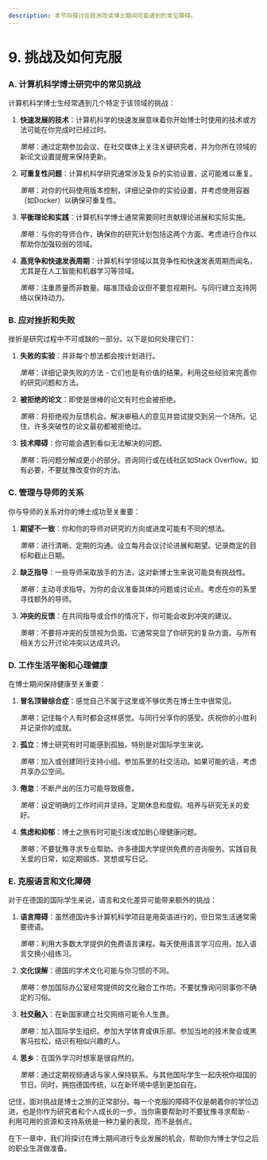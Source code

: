 ```yaml
---
description: 本节将探讨在欧洲攻读博士期间可能遇到的常见障碍。
---
```


# 9. 挑战及如何克服

### A. 计算机科学博士研究中的常见挑战

计算机科学博士生经常遇到几个特定于该领域的挑战：

1.  **快速发展的技术**：计算机科学的快速发展意味着你开始博士时使用的技术或方法可能在你完成时已经过时。

    _策略_：通过定期参加会议、在社交媒体上关注关键研究者，并为你所在领域的新论文设置提醒来保持更新。
2.  **可重复性问题**：计算机科学研究通常涉及复杂的实验设置，这可能难以重复。

    _策略_：对你的代码使用版本控制，详细记录你的实验设置，并考虑使用容器（如Docker）以确保可重复性。
3.  **平衡理论和实践**：计算机科学博士通常需要同时贡献理论进展和实际实施。

    _策略_：与你的导师合作，确保你的研究计划包括这两个方面。考虑进行合作以帮助你加强较弱的领域。
4.  **高竞争和快速发表周期**：计算机科学领域以其竞争性和快速发表周期而闻名，尤其是在人工智能和机器学习等领域。

    _策略_：注重质量而非数量。瞄准顶级会议但不要忽视期刊。与同行建立支持网络以保持动力。

### B. 应对挫折和失败

挫折是研究过程中不可或缺的一部分。以下是如何处理它们：

1.  **失败的实验**：并非每个想法都会按计划进行。

    _策略_：详细记录失败的方法 - 它们也是有价值的结果。利用这些经验来完善你的研究问题和方法。
2.  **被拒绝的论文**：即使是很棒的论文有时也会被拒绝。

    _策略_：将拒绝视为反馈机会。解决审稿人的意见并尝试提交到另一个场所。记住，许多突破性的论文最初都被拒绝过。
3.  **技术障碍**：你可能会遇到看似无法解决的问题。

    _策略_：将问题分解成更小的部分。咨询同行或在线社区如Stack Overflow。如有必要，不要犹豫改变你的方法。

### C. 管理与导师的关系

你与导师的关系对你的博士成功至关重要：

1.  **期望不一致**：你和你的导师对研究的方向或进度可能有不同的想法。

    _策略_：进行清晰、定期的沟通。设立每月会议讨论进展和期望。记录商定的目标和截止日期。
2.  **缺乏指导**：一些导师采取放手的方法，这对新博士生来说可能具有挑战性。

    _策略_：主动寻求指导。为你的会议准备具体的问题或讨论点。考虑在你的系里寻找额外的导师。
3.  **冲突的反馈**：在共同指导或合作的情况下，你可能会收到冲突的建议。

    _策略_：不要将冲突的反馈视为负面。它通常突显了你研究的复杂方面。与所有相关方公开讨论冲突以达成共识。

### D. 工作生活平衡和心理健康

在博士期间保持健康至关重要：

1.  **冒名顶替综合症**：感觉自己不属于这里或不够优秀在博士生中很常见。

    _策略_：记住每个人有时都会这样感觉。与同行分享你的感受。庆祝你的小胜利并记录你的成就。
2.  **孤立**：博士研究有时可能感到孤独，特别是对国际学生来说。

    _策略_：加入或创建同行支持小组。参加系里的社交活动。如果可能的话，考虑共享办公空间。
3.  **倦怠**：不断产出的压力可能导致疲惫。

    _策略_：设定明确的工作时间并坚持。定期休息和度假。培养与研究无关的爱好。
4.  **焦虑和抑郁**：博士之旅有时可能引发或加剧心理健康问题。

    _策略_：不要犹豫寻求专业帮助。许多德国大学提供免费的咨询服务。实践自我关爱的日常，如定期锻炼、冥想或写日记。

### E. 克服语言和文化障碍

对于在德国的国际学生来说，语言和文化差异可能带来额外的挑战：

1.  **语言障碍**：虽然德国许多计算机科学项目是用英语进行的，但日常生活通常需要德语。

    _策略_：利用大多数大学提供的免费语言课程。每天使用语言学习应用。加入语言交换小组练习。
2.  **文化误解**：德国的学术文化可能与你习惯的不同。

    _策略_：参加国际办公室经常提供的文化融合工作坊。不要犹豫询问同事你不确定的习俗。
3.  **社交融入**：在新国家建立社交网络可能令人生畏。

    _策略_：加入国际学生组织。参加大学体育或俱乐部。参加当地的技术聚会或黑客马拉松，结识有相似兴趣的人。
4.  **思乡**：在国外学习时想家是很自然的。

    _策略_：通过定期视频通话与家人保持联系。与其他国际学生一起庆祝你祖国的节日。同时，拥抱德国传统，以在新环境中感到更加自在。

记住，面对挑战是博士之旅的正常部分。每一个克服的障碍不仅是朝着你的学位迈进，也是你作为研究者和个人成长的一步。当你需要帮助时不要犹豫寻求帮助 - 利用可用的资源和支持系统是一种力量的表现，而不是弱点。

在下一章中，我们将探讨在博士期间进行专业发展的机会，帮助你为博士学位之后的职业生涯做准备。
